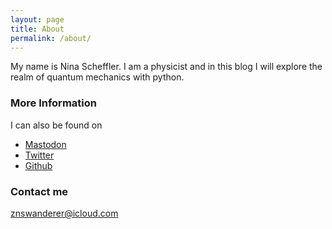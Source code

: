 ```yaml
---
layout: page
title: About
permalink: /about/
---
```


My name is Nina Scheffler. I am a physicist and in this blog
I will explore the realm of quantum mechanics with python.

### More Information

I can also be found on

* [Mastodon](https://strangeobject.space/@znswanderer)
* [Twitter](https://twitter.com/znswanderer)
* [Github](https://github.com/znswanderer)

### Contact me

[znswanderer@icloud.com](mailto:znswanderer@icloud.com)